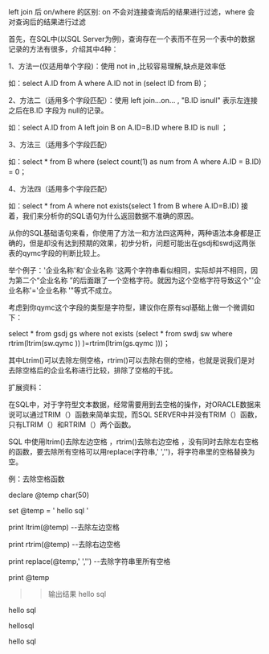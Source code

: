left join 后 on/where 的区别:
on 不会对连接查询后的结果进行过滤，where 会对查询后的结果进行过滤

首先，在SQL中(以SQL Server为例)，查询存在一个表而不在另一个表中的数据记录的方法有很多，介绍其中4种：

1、方法一(仅适用单个字段)：使用 not in ,比较容易理解,缺点是效率低

如：select A.ID from A where A.ID not in (select ID from B)；

2、方法二（适用多个字段匹配）：使用 left join...on... , "B.ID isnull" 表示左连接之后在B.ID 字段为 null的记录。

如：select A.ID from A left join B on A.ID=B.ID where B.ID is null ；

3、方法三（适用多个字段匹配）

如：select * from B where (select count(1) as num from A where A.ID = B.ID) = 0；

4、方法四（适用多个字段匹配）

如：select * from A where not exists(select 1 from B where A.ID=B.ID)
接着，我们来分析你的SQL语句为什么返回数据不准确的原因。

从你的SQL基础语句来看，你使用了方法一和方法四这两种，两种语法本身都是正确的，但是却没有达到预期的效果，初步分析，问题可能出在gsdj和swdj这两张表的qymc字段的判断比较上。

举个例子：'企业名称'和'企业名称  '这两个字符串看似相同，实际却并不相同，因为第二个“企业名称 ”的后面跟了一个空格字符。就因为这个空格字符导致这个"'企业名称'='企业名称 '"等式不成立。

考虑到你qymc这个字段的类型是字符型，建议你在原有sql基础上做一个微调如下：

select * from gsdj  gs where not exists (select * from swdj sw where rtrim(ltrim(sw.qymc )) )=rtrim(ltrim(gs.qymc )))；

其中Ltrim()可以去除左侧空格，rtrim()可以去除右侧的空格，也就是说我们是对去除空格后的企业名称进行比较，排除了空格的干扰。


扩展资料：

在SQL中，对于字符型文本数据，经常需要用到去空格的操作，对ORACLE数据来说可以通过TRIM（）函数来简单实现，而SQL SERVER中并没有TRIM（）函数，只有LTRIM（）和RTRIM（）两个函数。

SQL 中使用ltrim()去除左边空格 ，rtrim()去除右边空格 ，没有同时去除左右空格的函数，要去除所有空格可以用replace(字符串,' ','')，将字符串里的空格替换为空。 

例：去除空格函数

declare @temp char(50)

set @temp = ' hello sql '

print ltrim(@temp)     --去除左边空格 

print rtrim(@temp)     --去除右边空格 

print replace(@temp,' ','') --去除字符串里所有空格 

print @temp

>> 输出结果 hello sql 

hello sql

hellosql

hello sql